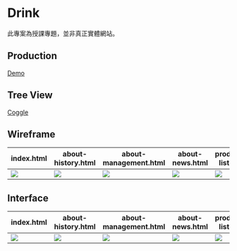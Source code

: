 # Drink

此專案為授課專題，並非真正實體網站。

## Production

[Demo](https://demo.f2e.idv.tw/drink)

## Tree View
[Coggle](https://coggle.it/diagram/XsPWUM5mjkDPQret/t/%E7%99%AE%E5%92%96%E5%95%A1%E9%A6%96%E9%A0%81-index-html-reset-css%E3%80%81all-jquery-js%E3%80%81all-js%E3%80%81index-js/d50b4d3bbd30702dc6fcf67204e3b1e56ac0b4ade072d1a040b7644a6a30c9a3)

## Wireframe
| index.html | about-history.html | about-management.html | about-news.html | products-list.html | products-detail.html | stores.html |
|-|-|-|-|-|-|-|
| <img src="https://awayh.github.io/Web_practice_we/images/wireframe/index.jpg"> | <img src="https://awayh.github.io/Web_practice_we/images/wireframe/about-history.jpg"> | <img src="https://awayh.github.io/Web_practice_we/images/wireframe/about-management.jpg"> | <img src="https://awayh.github.io/Web_practice_we/images/wireframe/about-news.jpg"> | <img src="https://awayh.github.io/Web_practice_we/images/wireframe/products-list.jpg"> | <img src="https://awayh.github.io/Web_practice_we/images/wireframe/products-detail.jpg"> | <img src="https://awayh.github.io/Web_practice_we/images/wireframe/stores.jpg">

## Interface
| index.html | about-history.html | about-management.html | about-news.html | products-list.html | products-detail.html | stores.html |
|-|-|-|-|-|-|-|
| <img src="https://awayh.github.io/Web_practice_we/images/interface/index.jpg"> | <img src="https://awayh.github.io/Web_practice_we/images/interface/about-history.jpg"> | <img src="https://awayh.github.io/Web_practice_we/images/interface/about-management.jpg"> | <img src="https://awayh.github.io/Web_practice_we/images/interface/about-news.jpg"> | <img src="https://awayh.github.io/Web_practice_we/images/interface/products-list.jpg"> | <img src="https://awayh.github.io/Web_practice_we/images/interface/products-detail.jpg"> | <img src="https://awayh.github.io/Web_practice_we/images/interface/stores.jpg">